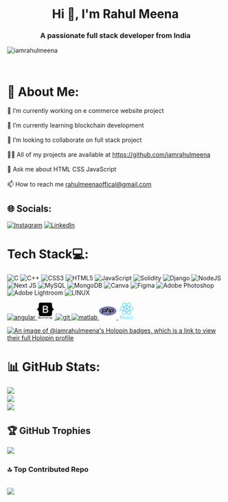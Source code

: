 <h1 align="center">Hi 👋, I'm Rahul Meena</h1>
<h3 align="center">A passionate full stack developer from India</h3>

<p align="left"> <img src="https://komarev.com/ghpvc/?username=iamrahulmeena&label=Profile%20views&color=0e75b6&style=flat" alt="iamrahulmeena" /> </p>

<p align="left"> <a href="https://twitter.com/" target="blank"><img src="https://img.shields.io/twitter/follow/?logo=twitter&style=for-the-badge" alt="" /></a> </p>


# 💫 About Me:
🔭 I’m currently working on e commerce website project<br><br>🌱 I’m currently learning blockchain development<br><br>👯 I’m looking to collaborate on full stack project<br><br>👨‍💻 All of my projects are available at https://github.com/iamrahulmeena<br><br>💬 Ask me about HTML CSS JavaScript<br><br>📫 How to reach me rahulmeenaoffical@gmail.com



## 🌐 Socials:
[![Instagram](https://img.shields.io/badge/Instagram-%23E4405F.svg?logo=Instagram&logoColor=white)](https://instagram.com/iamrahul_meena) [![LinkedIn](https://img.shields.io/badge/LinkedIn-%230077B5.svg?logo=linkedin&logoColor=white)](https://linkedin.com/in/iamrahulmeena) 

# Tech Stack💻:
![C](https://img.shields.io/badge/c-%2300599C.svg?style=for-the-badge&logo=c&logoColor=white)   ![C++](https://img.shields.io/badge/c++-%2300599C.svg?style=for-the-badge&logo=c%2B%2B&logoColor=white)   ![CSS3](https://img.shields.io/badge/css3-%231572B6.svg?style=for-the-badge&logo=css3&logoColor=white)   ![HTML5](https://img.shields.io/badge/html5-%23E34F26.svg?style=for-the-badge&logo=html5&logoColor=white)   ![JavaScript](https://img.shields.io/badge/javascript-%23323330.svg?style=for-the-badge&logo=javascript&logoColor=%23F7DF1E)   ![Solidity](https://img.shields.io/badge/Solidity-%23363636.svg?style=for-the-badge&logo=solidity&logoColor=white)   ![Django](https://img.shields.io/badge/django-%23092E20.svg?style=for-the-badge&logo=django&logoColor=white)   ![NodeJS](https://img.shields.io/badge/node.js-6DA55F?style=for-the-badge&logo=node.js&logoColor=white)   ![Next JS](https://img.shields.io/badge/Next-black?style=for-the-badge&logo=next.js&logoColor=white)   ![MySQL](https://img.shields.io/badge/mysql-%2300f.svg?style=for-the-badge&logo=mysql&logoColor=white)   ![MongoDB](https://img.shields.io/badge/MongoDB-%234ea94b.svg?style=for-the-badge&logo=mongodb&logoColor=white)   ![Canva](https://img.shields.io/badge/Canva-%2300C4CC.svg?style=for-the-badge&logo=Canva&logoColor=white) 	  ![Figma](https://img.shields.io/badge/figma-%23F24E1E.svg?style=for-the-badge&logo=figma&logoColor=white)   ![Adobe Photoshop](https://img.shields.io/badge/adobephotoshop-%2331A8FF.svg?style=for-the-badge&logo=adobephotoshop&logoColor=white)   ![Adobe Lightroom](https://img.shields.io/badge/Adobe%20Lightroom-31A8FF.svg?style=for-the-badge&logo=Adobe%20Lightroom&logoColor=white)   ![LINUX](https://img.shields.io/badge/Linux-FCC624?style=for-the-badge&logo=linux&logoColor=black) <p align="left"> <a href="https://angular.io" target="_blank" rel="noreferrer"> <img src="https://angular.io/assets/images/logos/angular/angular.svg" alt="angular" width="40" height="40"/> </a> <a href="https://getbootstrap.com" target="_blank" rel="noreferrer"> <img src="https://raw.githubusercontent.com/devicons/devicon/master/icons/bootstrap/bootstrap-plain-wordmark.svg" alt="bootstrap" width="40" height="40"/> </a> <a href="https://git-scm.com/" target="_blank" rel="noreferrer"> <img src="https://www.vectorlogo.zone/logos/git-scm/git-scm-icon.svg" alt="git" width="40" height="40"/> </a> <a href="https://www.mathworks.com/" target="_blank" rel="noreferrer"> <img src="https://upload.wikimedia.org/wikipedia/commons/2/21/Matlab_Logo.png" alt="matlab" width="40" height="40"/> </a> <a href="https://www.php.net" target="_blank" rel="noreferrer"> <img src="https://raw.githubusercontent.com/devicons/devicon/master/icons/php/php-original.svg" alt="php" width="40" height="40"/> </a> <a href="https://reactjs.org/" target="_blank" rel="noreferrer"> <img src="https://raw.githubusercontent.com/devicons/devicon/master/icons/react/react-original-wordmark.svg" alt="react" width="40" height="40"/> </a> </p>

[![An image of @iamrahulmeena's Holopin badges, which is a link to view their full Holopin profile](https://holopin.me/iamrahulmeena)](https://holopin.io/@iamrahulmeena)

# 📊 GitHub Stats:
![](https://github-readme-stats.vercel.app/api?username=iamrahulmeena&theme=radical&hide_border=false&include_all_commits=false&count_private=false)<br/>
![](https://github-readme-streak-stats.herokuapp.com/?user=iamrahulmeena&theme=radical&hide_border=false)<br/>
![](https://github-readme-stats.vercel.app/api/top-langs/?username=iamrahulmeena&theme=radical&hide_border=false&include_all_commits=false&count_private=false&layout=compact)

## 🏆 GitHub Trophies
![](https://github-profile-trophy.vercel.app/?username=iamrahulmeena&theme=radical&no-frame=false&no-bg=false&margin-w=4)


### 🔝 Top Contributed Repo
![](https://github-contributor-stats.vercel.app/api?username=iamrahulmeena&limit=5&theme=dracula&combine_all_yearly_contributions=true)
---
